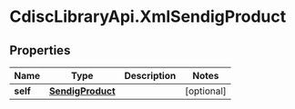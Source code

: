 # CdiscLibraryApi.XmlSendigProduct

## Properties

Name | Type | Description | Notes
------------ | ------------- | ------------- | -------------
**self** | [**SendigProduct**](SendigProduct.md) |  | [optional] 


